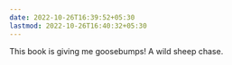 ```yaml
---
date: 2022-10-26T16:39:52+05:30
lastmod: 2022-10-26T16:40:32+05:30
---
```


This book is giving me goosebumps!
A wild sheep chase.
